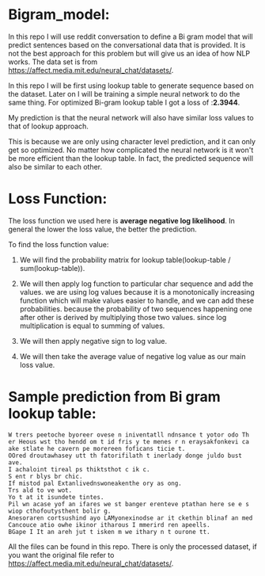 # Bigram_model:
In this repo I will use reddit conversation to define a Bi gram model that will predict sentences based on the conversational data that is provided.
It is not the best approach for this problem but will give us an idea of how NLP works.
The data set is from https://affect.media.mit.edu/neural_chat/datasets/.

In this repo I will be first using lookup table to generate sequence based on the dataset. Later on I will be training a simple neural network to do the same thing.
For optimized Bi-gram lookup table I got a loss of :**2.3944**.

My prediction is that the neural network will also have similar loss values to that of lookup approach. 

This is because we are only using character level prediction, and it can only get so optimized. No matter how complicated the neural network is it won't be more efficient than the lookup table. 
In fact, the predicted sequence will also be similar to each other.

# Loss Function:
The loss function we used here is **average negative log likelihood**. In general the lower the loss value, the better the prediction.

To find the loss function value:

1. We will find the probability matrix for lookup table(lookup-table / sum(lookup-table)).

2. We will then apply log function to particular char sequence and add the values. we are using
    log values because it is a monotonically increasing function which will make values easier to handle,
    and we can add these probabilities. because the probability of two sequences happening one after other is derived by
    multiplying those two values. since log multiplication is equal to summing of values.

3. We will then apply negative sign to log value.

4. We will then take the average value of negative log value as our main loss value.

# Sample prediction from Bi gram lookup table:
    W trers peetoche byoreer ovese n iniventatll ndnsance t yotor odo Th er Heous wst tho hendd om t id fris y te menes r n eraysakfonkevi ca ake stlate he cavern pe morereen foficans ticie t.
    OOred droutawhasey utt th fatorifilath t inerlady donge juldo bust ave.
    I achaloint tireal ps thiktsthot c ik c.
    S ent r blys br chic.
    If mistod pal Extanlivednswoneakenthe ory as ong.
    Trs ald to ve wot.
    Yo t at it isundete tintes.
    Pil wn acase yof an ifares we st banger erenteve ptathan here se e s wiop cthofoutysthent bolir g.
    Anesoraren cortsushind ayo LAMyonexinodse ar it ckethin blinaf an med Cancouce atio owhe ikinor itharous I mmerird ren apeells.
    BGape I It an areh jut t isken m we ithary n t ourone tt.

All the files can be found in this repo. There is only the processed dataset, if you want the original file refer to https://affect.media.mit.edu/neural_chat/datasets/.